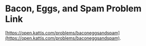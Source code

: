 # Bacon, Eggs, and Spam Problem Link
[https://open.kattis.com/problems/baconeggsandspam](https://open.kattis.com/problems/baconeggsandspam).
